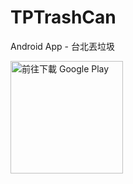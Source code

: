 # TPTrashCan
Android App - 台北丟垃圾

<a href='https://play.google.com/store/apps/details?id=com.ccjeng.tptrashcan&utm_source=global_co&utm_medium=prtnr&utm_content=Mar2515&utm_campaign=PartBadge&pcampaignid=MKT-Other-global-all-co-prtnr-py-PartBadge-Mar2515-1'><img alt='前往下載 Google Play' src='https://play.google.com/intl/en_us/badges/images/generic/zh-tw_badge_web_generic.png' width='180'/></a>
